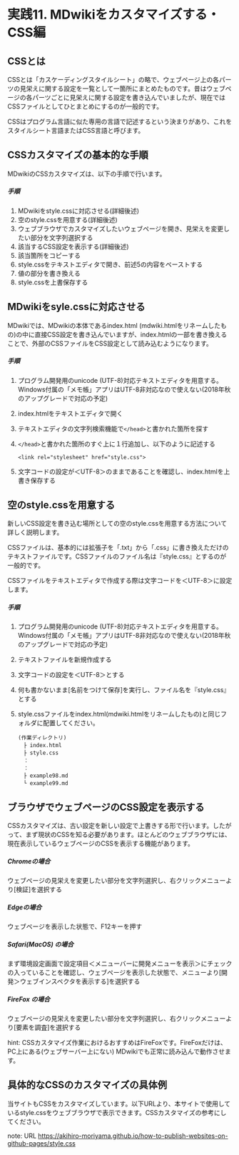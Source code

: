 # 実践11. MDwikiをカスタマイズする・CSS編

## CSSとは

CSSとは「カスケーディングスタイルシート」の略で、ウェブページ上の各パーツの見栄えに関する設定を一覧として一箇所にまとめたものです。昔はウェブページの各パーツごとに見栄えに関する設定を書き込んでいましたが、現在ではCSSファイルとしてひとまとめにするのが一般的です。

CSSはプログラム言語に似た専用の言語で記述するという決まりがあり、これをスタイルシート言語またはCSS言語と呼びます。

## CSSカスタマイズの基本的な手順

MDwikiのCSSカスタマイズは、以下の手順で行います。

##### 手順

1. MDwikiをstyle.cssに対応させる(詳細後述)
1. 空のstyle.cssを用意する(詳細後述)
1. ウェブブラウザでカスタマイズしたいウェブページを開き、見栄えを変更したい部分を文字列選択する
1. 該当するCSS設定を表示する(詳細後述)
1. 該当箇所をコピーする
1. style.cssをテキストエディタで開き、前述5の内容をペーストする
1. 値の部分を書き換える
1. style.cssを上書保存する

## MDwikiをsyle.cssに対応させる

MDwikiでは、MDwikiの本体であるindex.html (mdwiki.htmlをリネームしたもの)の中に直接CSS設定を書き込んでいますが、index.htmlの一部を書き換えることで、外部のCSSファイルをCSS設定として読み込むようになります。

##### 手順

1. プログラム開発用のunicode (UTF-8)対応テキストエディタを用意する。Windows付属の「メモ帳」アプリはUTF-8非対応なので使えない(2018年秋のアップグレードで対応の予定)

1. index.htmlをテキストエディタで開く

1. テキストエディタの文字列検索機能で`</head>`と書かれた箇所を探す

1. `</head>`と書かれた箇所のすぐ上に１行追加し、以下のように記述する

   ```
   <link rel="stylesheet" href="style.css">
   ```

1. 文字コードの設定が＜UTF-8＞のままであることを確認し、index.htmlを上書き保存する

## 空のstyle.cssを用意する

新しいCSS設定を書き込む場所としての空のstyle.cssを用意する方法について詳しく説明します。

CSSファイルは、基本的には拡張子を「.txt」から「.css」に書き換えただけのテキストファイルです。CSSファイルのファイル名は『style.css』とするのが一般的です。

CSSファイルをテキストエディタで作成する際は文字コードを＜UTF-8＞に設定します。

##### 手順

1. プログラム開発用のunicode (UTF-8)対応テキストエディタを用意する。Windows付属の「メモ帳」アプリはUTF-8非対応なので使えない(2018年秋のアップグレードで対応の予定)

1. テキストファイルを新規作成する

1. 文字コードの設定を＜UTF-8＞とする

1. 何も書かないまま[名前をつけて保存]を実行し、ファイル名を『style.css』とする

1. style.cssファイルをindex.html(mdwiki.htmlをリネームしたもの)と同じフォルダに配置してください。

   ```
   (作業ディレクトリ)
   　├ index.html
   　├ style.css
   　：
   　：
   　├ example98.md
   　└ example99.md
   ```

   

## ブラウザでウェブページのCSS設定を表示する

CSSカスタマイズは、古い設定を新しい設定で上書きする形で行います。したがって、まず現状のCSSを知る必要があります。ほとんどのウェブブラウザには、現在表示しているウェブページのCSSを表示する機能があります。

##### Chromeの場合

ウェブページの見栄えを変更したい部分を文字列選択し、右クリックメニューより[検証]を選択する

##### Edgeの場合

ウェブページを表示した状態で、F12キーを押す

##### Safari(MacOS) の場合

まず環境設定画面で設定項目＜メニューバーに開発メニューを表示＞にチェックの入っていることを確認し、ウェブページを表示した状態で、メニューより[開発＞ウェブインスペクタを表示する]を選択する

##### FireFox の場合

ウェブページの見栄えを変更したい部分を文字列選択し、右クリックメニューより[要素を調査]を選択する

hint: CSSカスタマイズ作業におけるおすすめはFireFoxです。FireFoxだけは、PC上にある(ウェブサーバー上にない) MDwikiでも正常に読み込んで動作させます。

## 具体的なCSSのカスタマイズの具体例

当サイトもCSSをカスタマイズしています。以下URLより、本サイトで使用しているstyle.cssをウェブブラウザで表示できます。CSSカスタマイズの参考にしてください。

note: URL https://akihiro-moriyama.github.io/how-to-publish-websites-on-github-pages/style.css